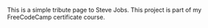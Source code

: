 This is a simple tribute page to Steve Jobs. This project is part of my FreeCodeCamp certificate course.
